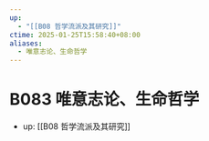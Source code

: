 ```yaml
---
up:
  - "[[B08 哲学流派及其研究]]"
ctime: 2025-01-25T15:58:40+08:00
aliases:
  - 唯意志论、生命哲学
---
```


# B083 唯意志论、生命哲学

- up: [[B08 哲学流派及其研究]]
